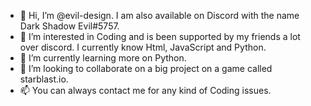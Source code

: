 - 👋 Hi, I’m @evil-design. I am also available on Discord with the name Dark Shadow Evil#5757. 
- 👀 I’m interested in Coding and is been supported by my friends a lot over discord. 
     I currently know Html, JavaScript and Python. 
- 🌱 I’m currently learning more on Python. 
- 💞️ I’m looking to collaborate on a big project on a game called starblast.io. 
- 📫 You can always contact me for any kind of Coding issues. 

<!---
evil-design/evil-design is a ✨ special ✨ repository because its `README.md` (this file) appears on your GitHub profile.
You can click the Preview link to take a look at your changes.
--->
